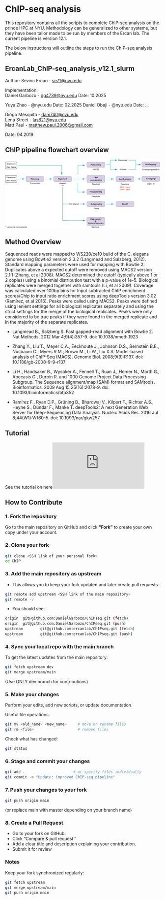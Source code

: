 # ChIP-seq analysis

This repository contains all the scripts to complete ChIP-seq analysis on the prince HPC at NYU. Methodology can be generalized to other systems, but they have been tailor made to be run by members of the Ercan lab. The current pipeline is version 12.1.

The below instructions will outline the steps to run the ChIP-seq analysis pipeline.

## ErcanLab_ChIP-seq_analysis_v12.1_slurm

Author: Sevinc Ercan - se71@nyu.edu

Implementation:  
Daniel Garbozo - dg4739@nyu.edu
Date: 10.2025

Yuya Zhao - @nyu.edu
Date: 02.2025
Daniel Obaji - @nyu.edu
Date: ...

Diogo Mesquita - dam740@nyu.edu  
Lena Street - las821@nyu.edu   
Matt Paul - matthew.paul.2006@gmail.com  

Date: 04.2019

## ChIP pipeline flowchart overview
![chip_pipeline_overview](https://github.com/DanielGarbozo/ChIPseq/blob/master/docs/ChIP_pipeline_overview.jpg)

## Method Overview
Sequenced reads were mapped to WS220/ce10 build of the C. elegans genome using Bowtie2 version 2.3.2 (Langmead and Salzberg, 2012). Standard mapping parameters were used for mapping with Bowtie 2. Duplicates above a expected cutoff were removed using MACS2 version 2.1.1 (Zhang, et al 2008). MACS2 determined the cutoff (typically above 1 or 2 copies) using a binomial distribution test with a p-value of 1e-5. Biological replicates were merged together with samtools (Li, et al 2009). Coverage was calculated over 100bp bins for Input subtracted ChIP enrichment scores/Chip to input ratio enrichment scores using deepTools version 3.02 (Ramírez, et al 2016). Peaks were called using MACS2. Peaks were defined using lenient settings for all biological replicates separately and using the strict settings for the merge of the biological replicates. Peaks were only considered to be true peaks if they were found in the merged replicate and in the majority of the separate replicates.

* Langmead B., Salzberg S. Fast gapped-read alignment with Bowtie 2. Nat Methods. 2012 Mar 4;9(4):357-9. doi: 10.1038/nmeth.1923
        
        
        
         
* Zhang Y., Liu T., Meyer C.A., Eeckhoute J., Johnson D.S., Bernstein B.E., Nusbaum C., Myers R.M., Brown M., Li W., Liu X.S. Model-based analysis of ChIP-Seq (MACS). Genome Biol. 2008;9(9):R137. doi: 10.1186/gb-2008-9-9-r137
        
        
        
              
* Li H., Handsaker B., Wysoker A., Fennell T., Ruan J., Homer N., Marth G., Abecasis G., Durbin R. and 1000 Genome Project Data Processing Subgroup. The Sequence alignment/map (SAM) format and SAMtools. Bioinformatics. 2009 Aug 15;25(16):2078-9. doi: 10.1093/bioinformatics/btp352
        
        
        
              
* Ramírez F., Ryan D.P., Grüning B., Bhardwaj V., Kilpert F., Richter A.S., Heyne S., Dündar F., Manke T. deepTools2: A next Generation Web Server for Deep-Sequencing Data Analysis. Nucleic Acids Res. 2016 Jul 8;44(W1):W160-5. doi: 10.1093/nar/gkw257
        
        
        
        

## Tutorial

See the tutorial on here![Tutorial_link](https://github.com/DanielGarbozo/ChIPseq/blob/master/docs/Tutorial-ErcanLab_ChIP-seq_analysis_v12.1_slurm.docx.pdf)


## How to Contribute

### 1. Fork the repository
Go to the main repository on GitHub and click **“Fork”** to create your own copy under your account.

### 2. Clone your fork
```bash
git clone <SSH link of your personal fork>
cd ChIP
```

### 3. Add the main repository as upstream

- This allows you to keep your fork updated and later create pull requests.
```bash
git remote add upstream <SSH link of the main repository>
git remote -v
```

- You should see:
```bash
origin  git@github.com:DanielGarbozo/ChIPseq.git (fetch)
origin  git@github.com:DanielGarbozo/ChIPseq.git (push)
upstream        git@github.com:ercanlab/ChIPseq.git (fetch)
upstream        git@github.com:ercanlab/ChIPseq.git (push)
```
### 4. Sync your local repo with the main branch

To get the latest updates from the main repository:
```bash
git fetch upstream dev
git merge upstream/main
```
(Use ONLY dev branch for contributions)

### 5. Make your changes

Perform your edits, add new scripts, or update documentation.

Useful file operations:
```bash
git mv <old_name> <new_name>     # move or rename files
git rm <file>                    # remove files
```

Check what has changed:
```bash
git status
```

### 6. Stage and commit your changes
```bash 
git add .                      # or specify files individually
git commit -m "Update: improved ChIP-seq pipeline"
```
### 7. Push your changes to your fork

```bash
git push origin main
```
(or replace main with master depending on your branch name)

### 8. Create a Pull Request

- Go to your fork on GitHub.
- Click “Compare & pull request.”
- Add a clear title and description explaining your contribution.
- Submit it for review 

### Notes

Keep your fork synchronized regularly:
```bash
git fetch upstream
git merge upstream/main
git push origin main
```
